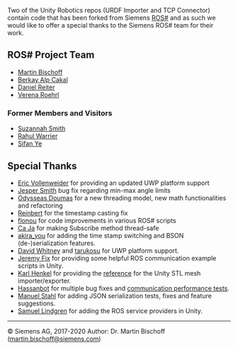 Two of the Unity Robotics repos (URDF Importer and TCP Connector) contain code that has been forked from Siemens [ROS#](https://github.com/siemens/ros-sharp) and as such we would like to offer a special thanks to the Siemens ROS# team for their work.

## ROS# Project Team ##

* [Martin Bischoff](https://github.com/MartinBischoff)
* [Berkay Alp Cakal](https://github.com/berkayalpcakal)
* [Daniel Reiter](https://github.com/ReitDan)
* [Verena Roehrl](https://github.com/roehrlverena)

### Former Members and Visitors ###

* [Suzannah Smith](https://github.com/SuzannahSmith)
* [Rahul Warrier](https://github.com/jaguar243)
* [Sifan Ye](https://github.com/sye8)

## Special Thanks ##
* [Eric Vollenweider](https://github.com/EricVoll) for providing an updated UWP platform support
* [Jesper Smith](https://github.com/jespersmith) bug fix regarding min-max angle limits
* [Odysseas Doumas](https://github.com/odydoum) for a new threading  model, new math functionalities and refactoring
* [Reinbert](https://github.com/Reinbert) for the timestamp casting fix
* [flonou](https://github.com/flonou) for code improvements in various ROS# scripts
* [Ca Ja](https://github.com/MrNic3guy) for making Subscribe method thread-safe
* [akira_you](https://github.com/akirayou) for adding the time stamp switching and BSON (de-)serialization features.
* [David Whitney](https://github.com/dwhit) and [tarukosu](https://github.com/tarukosu-) for UWP platform support.
* [Jeremy Fix](https://github.com/jeremyfix) for providing some helpful ROS communication example scripts in Unity.
* [Karl Henkel](https://github.com/karl-) for providing the [reference](https://github.com/karl-/pb_Stl) for the Unity STL mesh importer/exporter.
* [Hassanbot](https://github.com/hassanbot) for multiple bug fixes and [communication performance tests](https://github.com/siemens/ros-sharp/issues/66).
* [Manuel Stahl](https://github.com/awesome-manuel) for adding JSON serialization tests, fixes and feature suggestions.
* [Samuel Lindgren](https://github.com/samiamlabs) for adding the ROS service providers in Unity.

---

© Siemens AG, 2017-2020
Author: Dr. Martin Bischoff (martin.bischoff@siemens.com)